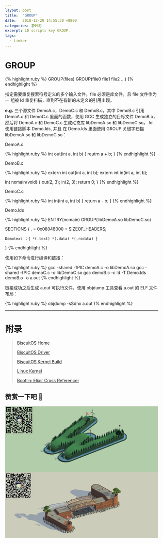 ```yaml
---
layout: post
title:  "GROUP"
date:   2018-12-29 14:55:30 +0800
categories: [MMU]
excerpt: LD scripts key GROUP.
tags:
  - Linker
---
```


# GROUP

{% highlight ruby %}
GROUP(files)
GROUP(file0 file1 file2 ...)
{% endhighlight %}

指定需要重复搜索符号定义的多个输入文件。file 必须是库文件，且 file 文件作为一
组被 ld 重复扫描，直到不在有新的未定义的引用出现。

**e.g.** 三个源文件 DemoA.c，DemoC.c 和 DemoB.c，其中 DemoB.c 引用 DemoA.c 和 
DemoC.c 里面的函数，使用 GCC 生成独立的目标文件 DemoB.o，然后将 DemoA.c 和 
DemoC.c 生成动态库 libDemoA.so 和 libDemoC.so。 ld 使用链接脚本 Demo.lds, 并且
在 Demo.lds 里面使用 GROUP 关键字扫描 libDemoA.so 和 libDemoC.so：

DemoA.c

{% highlight ruby %}
int out(int a, int b)
{
    reutrn a + b;
}
{% endhighlight %}

DemoB.c

{% highlight ruby %}
extern int out(int a, int b);
extern int in(int a, int b);

int nomain(void)
{
    out(2, 3);
    in(2, 3);
    return 0;
}
{% endhighlight %}

DemoC.c

{% highlight ruby %}
int in(int a, int b)
{
    return a - b;
}
{% endhighlight %}

Demo.lds

{% highlight ruby %}
ENTRY(nomain)
GROUP(libDemoA.so libDemoC.so)

SECTIONS
{
    . = 0x08048000 + SIZEOF_HEADERS;

    Demotext ：{ *(.text) *(.data) *(.rodata) }
}
{% endhighlight %}

使用如下命令进行编译和链接：

{% highlight ruby %}
gcc -shared -fPIC demoA.c -o libDemoA.so
gcc -shared -fPIC demoC.c -o libDemoC.so
gcc demoB.c -c
ld -T Demo.lds demoB.o -o a.out
{% endhighlight %}

链接成功之后生成 a.out 可执行文件，使用 objdump 工具查看 a.out 的 ELF 文件布局：

{% highlight ruby %}
objdump -sSdhx a.out
{% endhighlight %}

-----------------------------------------------

# <span id="附录">附录</span>

> [BiscuitOS Home](https://biscuitos.github.io/)
>
> [BiscuitOS Driver](/blog/BiscuitOS_Catalogue/)
>
> [BiscuitOS Kernel Build](/blog/Kernel_Build/)
>
> [Linux Kernel](https://www.kernel.org/)
>
> [Bootlin: Elixir Cross Referencer](https://elixir.bootlin.com/linux/latest/source)

## 赞赏一下吧 🙂

![MMU](/assets/PDB/BiscuitOS/kernel/HAB000036.jpg)
